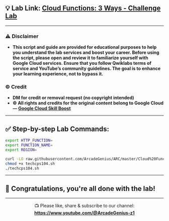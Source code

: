 ## 💡 Lab Link: [Cloud Functions: 3 Ways - Challenge Lab](https://www.cloudskillsboost.google/games/5096/labs/32440)

---

### ⚠️ Disclaimer  
- **This script and guide are provided for educational purposes to help you understand the lab services and boost your career. Before using the script, please open and review it to familiarize yourself with Google Cloud services. Ensure that you follow Qwiklabs terms of service and YouTube’s community guidelines. The goal is to enhance your learning experience, not to bypass it.**

### © Credit  
- **DM for credit or removal request (no copyright intended)**  
- **© All rights and credits for the original content belong to Google Cloud — [Google Cloud Skill Boost](https://www.cloudskillsboost.google/)**

---

## ✅ Step-by-step Lab Commands:

```bash
export HTTP_FUNCTION=
export FUNCTION_NAME=
export REGION=

curl -LO raw.githubusercontent.com/ArcadeGenius/ARC/master/Cloud%20Functions%3A%203%20Ways%3A%20Challenge%20Lab/techcps104.sh
chmod +x techcps104.sh
./techcps104.sh
```

---

## 🎉 Congratulations, you're all done with the lab!

---

<div align="center">
  📺 Please like, share & subscribe to our channel:<br>
  <a href="https://www.youtube.com/@ArcadeGenius-z1" target="_blank">
    <strong>https://www.youtube.com/@ArcadeGenius-z1</strong>
  </a>
</div>
